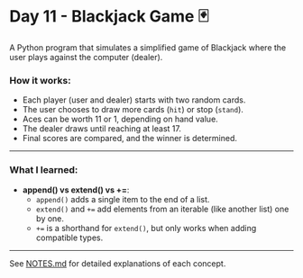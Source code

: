 # Day 11 - Blackjack Game 🃏

A Python program that simulates a simplified game of Blackjack where the user plays against the computer (dealer).

### How it works:
- Each player (user and dealer) starts with two random cards.
- The user chooses to draw more cards (`hit`) or stop (`stand`).
- Aces can be worth 11 or 1, depending on hand value.
- The dealer draws until reaching at least 17.
- Final scores are compared, and the winner is determined.

---

### What I learned:

- **append() vs extend() vs +=**:  
  - `append()` adds a single item to the end of a list.  
  - `extend()` and `+=` add elements from an iterable (like another list) one by one.  
  - `+=` is a shorthand for `extend()`, but only works when adding compatible types.

---

See [NOTES.md](./NOTES.md) for detailed explanations of each concept.
